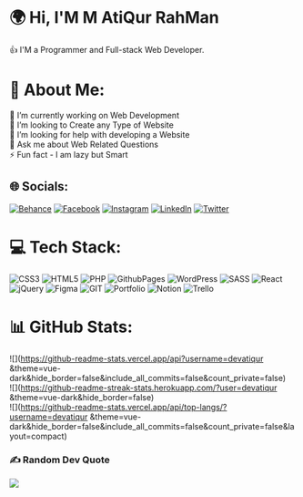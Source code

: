 # 🌍 Hi, I'M M AtiQur RahMan <br>
👍 I'M a Programmer and Full-stack Web Developer.

# 💫 About Me:
🔭 I’m currently working on Web Development<br>👯 I’m looking to Create any Type of Website<br>🤝 I’m looking for help with developing a Website<br>💬 Ask me about Web Related Questions<br>⚡ Fun fact - I am lazy but Smart<br>


## 🌐 Socials:
[![Behance](https://img.shields.io/badge/Behance-1769ff?logo=behance&logoColor=white)](https://behance.net/devatiqur) [![Facebook](https://img.shields.io/badge/Facebook-%231877F2.svg?logo=Facebook&logoColor=white)](https://facebook.com/DevAtiqur) [![Instagram](https://img.shields.io/badge/Instagram-%23E4405F.svg?logo=Instagram&logoColor=white)](https://instagram.com/devatiqur) [![LinkedIn](https://img.shields.io/badge/LinkedIn-%230077B5.svg?logo=linkedin&logoColor=white)](https://linkedin.com/in/devatiqur) [![Twitter](https://img.shields.io/badge/Twitter-%231DA1F2.svg?logo=Twitter&logoColor=white)](https://twitter.com/devatiqur) 

# 💻 Tech Stack:
![CSS3](https://img.shields.io/badge/css3-%231572B6.svg?style=for-the-badge&logo=css3&logoColor=white) ![HTML5](https://img.shields.io/badge/html5-%23E34F26.svg?style=for-the-badge&logo=html5&logoColor=white) ![PHP](https://img.shields.io/badge/php-%23777BB4.svg?style=for-the-badge&logo=php&logoColor=white) ![GithubPages](https://img.shields.io/badge/github%20pages-121013?style=for-the-badge&logo=github&logoColor=white) ![WordPress](https://img.shields.io/badge/WordPress-%23117AC9.svg?style=for-the-badge&logo=WordPress&logoColor=white) ![SASS](https://img.shields.io/badge/SASS-hotpink.svg?style=for-the-badge&logo=SASS&logoColor=white) ![React](https://img.shields.io/badge/react-%2320232a.svg?style=for-the-badge&logo=react&logoColor=%2361DAFB) ![jQuery](https://img.shields.io/badge/jquery-%230769AD.svg?style=for-the-badge&logo=jquery&logoColor=white) ![Figma](https://img.shields.io/badge/figma-%23F24E1E.svg?style=for-the-badge&logo=figma&logoColor=white) ![GIT](https://img.shields.io/badge/Git-fc6d26?style=for-the-badge&logo=git&logoColor=white) ![Portfolio](https://img.shields.io/badge/Portfolio-%23000000.svg?style=for-the-badge&logo=firefox&logoColor=#FF7139) ![Notion](https://img.shields.io/badge/Notion-%23000000.svg?style=for-the-badge&logo=notion&logoColor=white) ![Trello](https://img.shields.io/badge/Trello-%23026AA7.svg?style=for-the-badge&logo=Trello&logoColor=white)
# 📊 GitHub Stats:
![](https://github-readme-stats.vercel.app/api?username=devatiqur &theme=vue-dark&hide_border=false&include_all_commits=false&count_private=false)<br/>
![](https://github-readme-streak-stats.herokuapp.com/?user=devatiqur &theme=vue-dark&hide_border=false)<br/>
![](https://github-readme-stats.vercel.app/api/top-langs/?username=devatiqur &theme=vue-dark&hide_border=false&include_all_commits=false&count_private=false&layout=compact)

### ✍️ Random Dev Quote
![](https://quotes-github-readme.vercel.app/api?type=horizontal&theme=radical)
